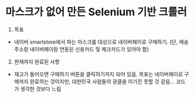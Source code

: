 # 마스크가 없어 만든 Selenium 기반 크롤러

1. 목표 
- 네이버 smartstore에서 파는 마스크를 대상으로 네이버페이로 구매하기. (단, 배송주소랑 네이버페이랑 연동된 신용카드 및 체크카드가 있어야 함)

2. 현재까지 완료된 사항
- 재고가 들어오면 구매하기 버튼을 클릭하기까지 되어 있음. 목표는 네이버페이로 구매까지 완료하는 것이지만, 대한민국 사람들의 광클을 이기진 못할 것 같음... 코드가 생각한 것보다 느림
